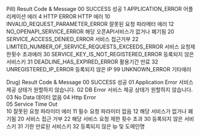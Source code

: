 Pill) Result Code & Message
00  SUCCESS                                             성공
1	APPLICATION_ERROR	                                어플리케이션 에러
4	HTTP ERROR	HTTP                                    에러
10	INVALID_REQUEST_PARAMETER_ERROR	                    잘못된 요청 파라메터 에러
12	NO_OPENAPI_SERVICE_ERROR	                        해당 오픈API서비스가 없거나 폐기됨
20	SERVICE_ACCESS_DENIED_ERROR	                        서비스 접근거부
22	LIMITED_NUMBER_OF_SERVICE_REQUESTS_EXCEEDS_ERROR	서비스 요청제한횟수 초과에러
30	SERVICE_KEY_IS_NOT_REGISTERED_ERROR	                등록되지 않은 서비스키
31	DEADLINE_HAS_EXPIRED_ERROR	                        활용기간 만료
32	UNREGISTERED_IP_ERROR	                            등록되지 않은 IP
99	UNKNOWN_ERROR	                                    기타에러


Drug) Result Code & Message
00  SUCCESS                                             성공
01  Application Error                                   서비스 제공 상태가 원할하지 않습니다.
02  DB Error                                            서비스 제공 상태가 원할하지 않습니다.
03  No Data                                             데이터 없음
04  Http Error                                          
05  Service Time Out                                    
10  잘못된 요청 파라미터 에러
11  필수 요청 파라미터 없음
12  해당 서비스가 없거나 폐기됨
20  서비스 접근 거부
22  해당 서비스 요청 제한 횟수 초과
30  등록되지 않은 서비스키
31  기한 만료된 서비스키
32  등록되지 않은 Ip 및 도메인명